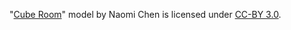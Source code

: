"[Cube Room](https://poly.google.com/view/1fahMeqZOw_)" model by Naomi Chen is licensed under [CC-BY 3.0](https://creativecommons.org/licenses/by/3.0/legalcode).
